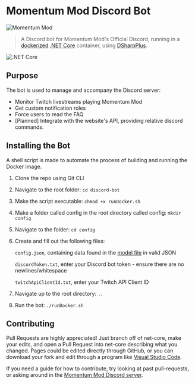 # Momentum Mod Discord Bot

![Momentum Mod](https://momentum-mod.org/assets/images/logo.svg)

> A Discord bot for Momentum Mod's Official Discord, running in a [dockerized](https://www.docker.com/) [.NET Core](https://docs.microsoft.com/en-us/dotnet/core/) container, using [DSharpPlus](https://github.com/DSharpPlus/DSharpPlus).

![.NET Core](https://github.com/momentum-mod/discord-bot/workflows/.NET%20Core/badge.svg?branch=net-core)

## Purpose

The bot is used to manage and accompany the Discord server:

 * Monitor Twitch livestreams playing Momentum Mod
 * Get custom notification roles
 * Force users to read the FAQ
 * [Planned] Integrate with the website's API, providing relative discord commands.

## Installing the Bot

A shell script is made to automate the process of building and running the Docker image.

1. Clone the repo using Git CLI
2. Navigate to the root folder: `cd discord-bot`
3. Make the script executable: `chmod +x runDocker.sh`
4. Make a folder called config in the root directory called config: `mkdir config`
5. Navigate to the folder: `cd config`
6. Create and fill out the following files:

   `config.json`, containing data found in the [model file](https://github.com/momentum-mod/discord-bot/blob/net-core/src/MomentumDiscordBot/MomentumDiscordBot/Models/Config.cs) in valid JSON
   
   `discordToken.txt`, enter your Discord bot token - ensure there are no newlines/whitespace
   
   `twitchApiClientId.txt`, enter your Twitch API Client ID
   
7. Navigate up to the root directory: `..`
8. Run the bot: `./runDocker.sh`

## Contributing

Pull Requests are highly appreciated! Just branch off of net-core, make your edits, and open a Pull Request into net-core describing what you changed. Pages could be edited directly through GitHub, or you can download your fork and edit through a program like [Visual Studio Code](https://code.visualstudio.com/).

If you need a guide for how to contribute, try looking at past pull-requests, or asking around in the [Momentum Mod Discord server](https://discord.gg/V4gS7Qg).
